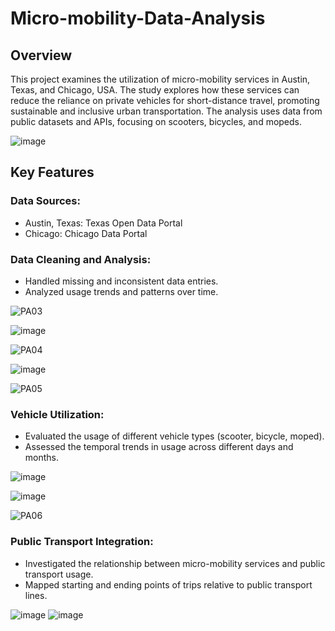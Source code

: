 # Micro-mobility-Data-Analysis

## Overview
This project examines the utilization of micro-mobility services in Austin, Texas, and Chicago, USA. The study explores how these services can reduce the reliance on private vehicles for short-distance travel, promoting sustainable and inclusive urban transportation. The analysis uses data from public datasets and APIs, focusing on scooters, bicycles, and mopeds.

![image](https://github.com/user-attachments/assets/d638731b-0a30-4ecb-be72-c36c70d7beea)
## Key Features
### Data Sources:
+ Austin, Texas: Texas Open Data Portal
+ Chicago: Chicago Data Portal
### Data Cleaning and Analysis:
+ Handled missing and inconsistent data entries.
+ Analyzed usage trends and patterns over time.

![PA03](https://github.com/user-attachments/assets/a311adfe-120e-4d73-8ba2-c0e827f25d4b)

![image](https://github.com/user-attachments/assets/e18da2c3-3e96-41cc-ada7-f7fc239bf8d6)

![PA04](https://github.com/user-attachments/assets/64b4086b-7fa6-4383-9848-4a924d26211f)

![image](https://github.com/user-attachments/assets/c9f0d788-2db4-4b21-90ae-c0987bcf3427)

![PA05](https://github.com/user-attachments/assets/5ca123b7-8482-45ab-8a28-a375c2b9f90a)

### Vehicle Utilization:
+ Evaluated the usage of different vehicle types (scooter, bicycle, moped).
+ Assessed the temporal trends in usage across different days and months.

![image](https://github.com/user-attachments/assets/16e80ff3-e8e2-40a6-ae11-88d0053a4a51)

![image](https://github.com/user-attachments/assets/aa768e12-a453-42aa-ac5c-ed6993e8075e)

![PA06](https://github.com/user-attachments/assets/7d2a8464-b5ec-4116-be71-d2ebb512322f)

### Public Transport Integration:
+ Investigated the relationship between micro-mobility services and public transport usage.
+ Mapped starting and ending points of trips relative to public transport lines.

![image](https://github.com/user-attachments/assets/b978cbd3-e9bd-46ca-9f79-f7ab8ecc23f4)
![image](https://github.com/user-attachments/assets/e9aad1df-22b7-478e-9995-3011085fae8c)
